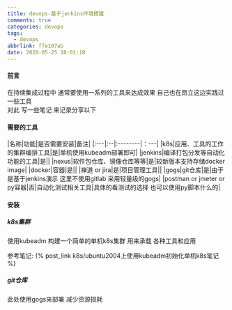 ```yaml
---
title: devops-基于jenkins环境搭建
comments: true
categories: devops
tags:
  - devops
abbrlink: ffe107ab
date: 2020-05-25 10:01:18
---
```

#### 前言
在持续集成过程中 通常要使用一系列的工具来达成效果 
自己也在昂立这边实践过一些工具  
对此 写一些笔记 来记录分享以下 

#### 需要的工具

|名称|功能|是否需要安装|备注|
|:---|:--|:--------|：---|
|k8s|应用、工具的工作的集群编排工具|是|单机使用kubeadm部署即可|
|jenkins|编译打包分发等自动化功能的工具|是||
|nexus|软件包仓库、镜像仓库等等|是|较新版本支持存储docker image|
|docker|容器|是||
|禅道 or jira|是|项目管理工具||
|gogs|git仓库|是|由于是基于jenkins演示 这里不使用gitlab 采用轻量级的gogs|
|postman or  jmeter or  py容器|否|自动化测试相关工具|具体的看测试的选择 也可以使用py脚本什么的|

#### 安装
##### k8s集群
使用kubeadm 构建一个简单的单机k8s集群 用来承载 各种工具和应用 

参考笔记: {% post_link k8s/ubuntu2004上使用kubeadm初始化单机k8s笔记 %}

##### git仓库
此处使用gogs来部署  减少资源损耗 

